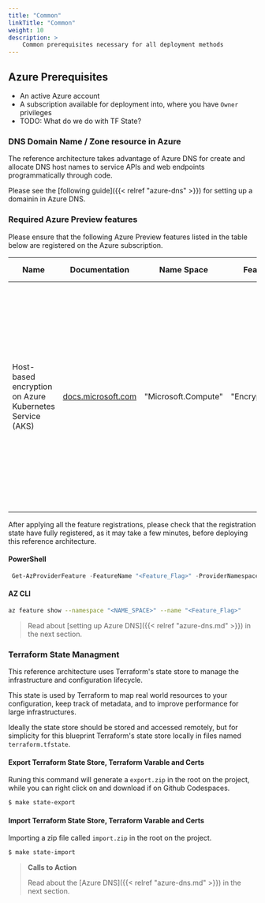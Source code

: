 ```yaml
---
title: "Common"
linkTitle: "Common"
weight: 10
description: >
    Common prerequisites necessary for all deployment methods
---
```


## Azure Prerequisites

* An active Azure account
* A subscription available for deployment into, where you have `Owner` privileges
* TODO: What do we do with TF State?

### DNS Domain Name / Zone resource in Azure

The reference architecture takes advantage of Azure DNS for create and allocate DNS host names to service APIs and web endpoints programmatically through code.

Please see the [following guide]({{< relref "azure-dns" >}}) for setting up a domainin in Azure DNS.

### Required Azure Preview features

Please ensure that the following Azure Preview features listed in the table below are registered on the Azure subscription.

| Name                                                    | Documentation                                                                                                              | Name Space          | Feature Flag       | Description                                                                                                                                                                                             | Azure PowerShell Command                                                                            | Azure CLI Command                                                               |
| ------------------------------------------------------- | -------------------------------------------------------------------------------------------------------------------------- | ------------------- | ------------------ | ------------------------------------------------------------------------------------------------------------------------------------------------------------------------------------------------------- | --------------------------------------------------------------------------------------------------- | ------------------------------------------------------------------------------- |
| Host-based encryption on Azure Kubernetes Service (AKS) | [docs.microsoft.com](https://docs.microsoft.com/en-us/azure/virtual-machines/linux/disks-enable-host-based-encryption-cli) | "Microsoft.Compute" | "EncryptionAtHost" | The data stored on the VM host of your AKS agent nodes' VMs is encrypted at rest and flows encrypted to the Storage service. This means the temp disks are encrypted at rest with platform-managed keys | `Register-AzProviderFeature -FeatureName "EncryptionAtHost" -ProviderNamespace "Microsoft.Compute"` | `az feature register --namespace "Microsoft.Compute" --name "EncryptionAtHost"` |

After applying all the feature registrations, please check that the registration state have fully registered, as it may take a few minutes, before deploying this reference architecture.

#### PowerShell

```PowerShell
 Get-AzProviderFeature -FeatureName "<Feature_Flag>" -ProviderNamespace "<NAME_SPACE>"
```

#### AZ CLI

```bash
az feature show --namespace "<NAME_SPACE>" --name "<Feature_Flag>"
```

>Read about [setting up Azure DNS]({{< relref "azure-dns.md" >}}) in the next section.

### Terraform State Managment

This reference architecture uses Terraform's state store to manage the infrastructure and configuration lifecycle.

This state is used by Terraform to map real world resources to your configuration, keep track of metadata, and to improve performance for large infrastructures.

Ideally the state store should be stored and accessed remotely, but for simplicity for this blueprint Terraform's state store locally in files named `terraform.tfstate`.

#### Export Terraform State Store, Terraform Varable and Certs

Runing this command will generate a `export.zip` in the root on the project, while you can right click on and download if on Github Codespaces.

```bash
$ make state-export
```

#### Import Terraform State Store, Terraform Varable and Certs

Importing a zip file called `import.zip` in the root on the project.

```bash
$ make state-import
```

> __Calls to Action__
>
>Read about the [Azure DNS]({{< relref "azure-dns.md" >}}) in the next section.
